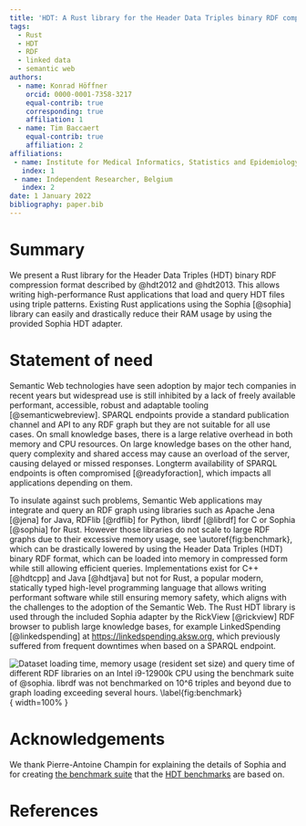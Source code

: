 ```yaml
---
title: 'HDT: A Rust library for the Header Data Triples binary RDF compression format'
tags:
  - Rust
  - HDT
  - RDF
  - linked data
  - semantic web
authors:
  - name: Konrad Höffner
    orcid: 0000-0001-7358-3217
    equal-contrib: true
    corresponding: true
    affiliation: 1
  - name: Tim Baccaert
    equal-contrib: true
    affiliation: 2
affiliations:
 - name: Institute for Medical Informatics, Statistics and Epidemiology, Medical Faculty, Leipzig University
   index: 1
 - name: Independent Researcher, Belgium
   index: 2
date: 1 January 2022
bibliography: paper.bib
---
```


# Summary

We present a Rust library for the Header Data Triples (HDT) binary RDF compression format described by @hdt2012 and @hdt2013.
This allows writing high-performance Rust applications that load and query HDT files using triple patterns.
Existing Rust applications using the Sophia [@sophia] library can easily and drastically reduce their RAM usage by using the provided Sophia HDT adapter.

# Statement of need

Semantic Web technologies have seen adoption by major tech companies in recent years
but widespread use is still inhibited by a lack of freely available performant, accessible, robust and adaptable tooling [@semanticwebreview].
SPARQL endpoints provide a standard publication channel and API to any RDF graph but they are not suitable for all use cases.
On small knowledge bases, there is a large relative overhead in both memory and CPU resources.
On large knowledge bases on the other hand, query complexity and shared access may cause an overload of the server, causing delayed or missed responses.
Longterm availability of SPARQL endpoints is often compromised [@readyforaction], which impacts all applications depending on them.

To insulate against such problems, Semantic Web applications may integrate and query an RDF graph using libraries such as Apache Jena [@jena] for Java,
RDFlib [@rdflib] for Python, librdf [@librdf] for C or Sophia [@sophia] for Rust.
However those libraries do not scale to large RDF graphs due to their excessive memory usage, see \autoref{fig:benchmark},
which can be drastically lowered by using the Header Data Triples (HDT) binary RDF format, which can be loaded into memory in compressed form while still allowing efficient queries.
Implementations exist for C++ [@hdtcpp] and Java [@hdtjava] but not for Rust, a popular modern, statically typed high-level programming language that allows writing performant software while still ensuring memory safety,
which aligns with the challenges to the adoption of the Semantic Web.
The Rust HDT library is used through the included Sophia adapter by the RickView [@rickview] RDF browser to publish large knowledge bases, for example LinkedSpending [@linkedspending] at <https://linkedspending.aksw.org>,
which previously suffered from frequent downtimes when based on a SPARQL endpoint.

![Dataset loading time, memory usage (resident set size) and query time of different RDF libraries on an Intel i9-12900k CPU using the benchmark suite of @sophia.
librdf was not benchmarked on $10^6$ triples and beyond due to graph loading exceeding several hours.
\label{fig:benchmark}](img/benchmark.png){ width=100% }

# Acknowledgements

We thank Pierre-Antoine Champin for explaining the details of Sophia and for creating [the benchmark suite](https://github.com/pchampin/sophia_benchmark) 
that the [HDT benchmarks](https://github.com/KonradHoeffner/hdt_benchmark) are based on.

# References
